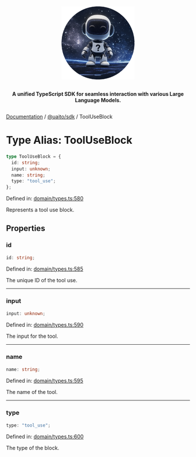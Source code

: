 <div style="display:flex; flex-direction:column; align-items:center;">
<p align="center">
  <img src="../UAITO.png" alt="UAITO Logo" width="200"/>
</p>

<p align="center">
  <strong>A unified TypeScript SDK for seamless interaction with various Large Language Models.</strong>
</p>
</div>

[Documentation](README.md) / [@uaito/sdk](@uaito.sdk.md) / ToolUseBlock

# Type Alias: ToolUseBlock

```ts
type ToolUseBlock = {
  id: string;
  input: unknown;
  name: string;
  type: "tool_use";
};
```

Defined in: [domain/types.ts:580](https://github.com/elribonazo/uaito/blob/320acaadaf5873c6222c5d1653cbe5d1666d5dbe/packages/sdk/src/domain/types.ts#L580)

Represents a tool use block.

## Properties

### id

```ts
id: string;
```

Defined in: [domain/types.ts:585](https://github.com/elribonazo/uaito/blob/320acaadaf5873c6222c5d1653cbe5d1666d5dbe/packages/sdk/src/domain/types.ts#L585)

The unique ID of the tool use.

***

### input

```ts
input: unknown;
```

Defined in: [domain/types.ts:590](https://github.com/elribonazo/uaito/blob/320acaadaf5873c6222c5d1653cbe5d1666d5dbe/packages/sdk/src/domain/types.ts#L590)

The input for the tool.

***

### name

```ts
name: string;
```

Defined in: [domain/types.ts:595](https://github.com/elribonazo/uaito/blob/320acaadaf5873c6222c5d1653cbe5d1666d5dbe/packages/sdk/src/domain/types.ts#L595)

The name of the tool.

***

### type

```ts
type: "tool_use";
```

Defined in: [domain/types.ts:600](https://github.com/elribonazo/uaito/blob/320acaadaf5873c6222c5d1653cbe5d1666d5dbe/packages/sdk/src/domain/types.ts#L600)

The type of the block.
